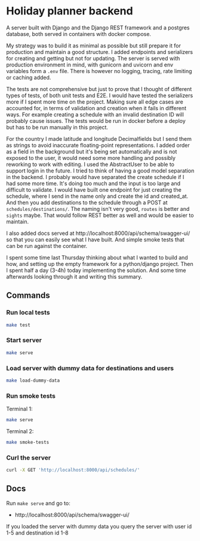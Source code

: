 # Holiday planner backend

A server built with Django and the Django REST framework and a postgres database, both served in containers with docker compose.

My strategy was to build it as minimal as possible but still prepare it for production and maintain a good structure. I added endpoints and serializers for creating and getting but not for updating. The server is served with production environment in mind, with gunicorn and uvicorn and env variables form a `.env` file. There is however no logging, tracing, rate limiting or caching added.

The tests are not comprehensive but just to prove that I thought of different types of tests, of both unit tests and E2E. I would have tested the serializers more if I spent more time on the project. Making sure all edge cases are accounted for, in terms of validation and creation when it fails in different ways. For example creating a schedule with an invalid destination ID will probably cause issues. The tests would be run in docker before a deploy but has to be run manually in this project.

For the country I made latitude and longitude Decimalfields but I send them as strings to avoid inaccurate floating-point representations. I added order as a field in the background but it's being set automatically and is not exposed to the user, it would need some more handling and possibly reworking to work with editing. I used the AbstractUser to be able to support login in the future. I tried to think of having a good model separation in the backend. I probably would have separated the create schedule if I had some more time. It's doing too much and the input is too large and difficult to validate. I would have built one endpoint for just creating the schedule, where I send in the name only and create the id and created_at. And then you add destinations to the schedule through a POST at `schedules/destinations/`. The naming isn't very good, `routes` is better and `sights` maybe. That would follow REST better as well and would be easier to maintain.

I also added docs served at http://localhost:8000/api/schema/swagger-ui/ so that you can easily see what I have built. And simple smoke tests that can be run against the container.

I spent some time last Thursday thinking about what I wanted to build and how, and setting up the empty framework for a python/django project. Then I spent half a day (3-4h) today implementing the solution. And some time afterwards looking through it and writing this summary.

## Commands

### Run local tests

```sh
make test
```

### Start server

```sh
make serve
```

### Load server with dummy data for destinations and users

```sh
make load-dummy-data
```

### Run smoke tests

Terminal 1:

```sh
make serve
```

Terminal 2:

```sh
make smoke-tests
```

### Curl the server

```sh
curl -X GET 'http://localhost:8000/api/schedules/'
```

## Docs

Run `make serve` and go to:

- http://localhost:8000/api/schema/swagger-ui/

If you loaded the server with dummy data you query the server with user id 1-5 and destination id 1-8
